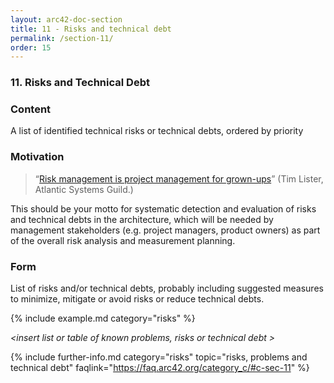 ```yaml
---
layout: arc42-doc-section
title: 11 - Risks and technical debt
permalink: /section-11/
order: 15
---
```

### 11. Risks and Technical Debt

<div class="arc42-help" markdown="1">

### Content
A list of identified technical risks or technical debts, ordered by priority

### Motivation
>“[Risk management is project management for grown-ups](https://www.infoq.com/presentations/risk-project-management)”
(Tim Lister, Atlantic Systems Guild.)

This should be your motto for systematic detection and evaluation of risks and technical debts in the architecture, which will be needed by management stakeholders (e.g. project managers, product owners) as part of the overall risk analysis and measurement planning.

### Form
List of risks and/or technical debts, probably including suggested measures to minimize, mitigate or avoid risks or reduce technical debts.

<!-- collect all examples that are releated to this section of arc42 -->
{% include example.md category="risks" %}

</div>

_&lt;insert list or table of known problems, risks or technical debt >_

{% include further-info.md
   category="risks"
   topic="risks, problems and technical debt"
   faqlink="https://faq.arc42.org/category_c/#c-sec-11" %}

